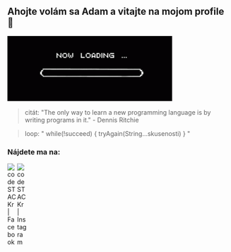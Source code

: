 ## Ahojte volám sa Adam a vitajte na mojom profile 👋

<img src="https://github.com/absolutty/absolutty/blob/master/loading-bar.gif"/>


> citát: "The only way to learn a new programming language is by writing programs in it." - Dennis Ritchie 

> loop: " while(!succeed) { tryAgain(String...skusenosti) } " 

### Nájdete ma na:

[<img align="left" alt="codeSTACKr | Facebook" width="22px" src="https://cdn.jsdelivr.net/npm/simple-icons@3.13.0/icons/facebook.svg" />](https://www.facebook.com/adamgooo758/)
[<img align="left" alt="codeSTACKr | Instagram" width="22px" src="https://cdn.jsdelivr.net/npm/simple-icons@v3/icons/instagram.svg" />](https://www.instagram.com/didlydidlydu/)


<!--
**absolutty/absolutty** is a ✨ _special_ ✨ repository because its `README.md` (this file) appears on your GitHub profile.

Here are some ideas to get you started:

- 🔭 I’m currently working on ...
- 🌱 I’m currently learning ...
- 👯 I’m looking to collaborate on ...
- 🤔 I’m looking for help with ...
- 💬 Ask me about ...
- 📫 How to reach me: ...
- 😄 Pronouns: ...
- ⚡ Fun fact: ...
-->
